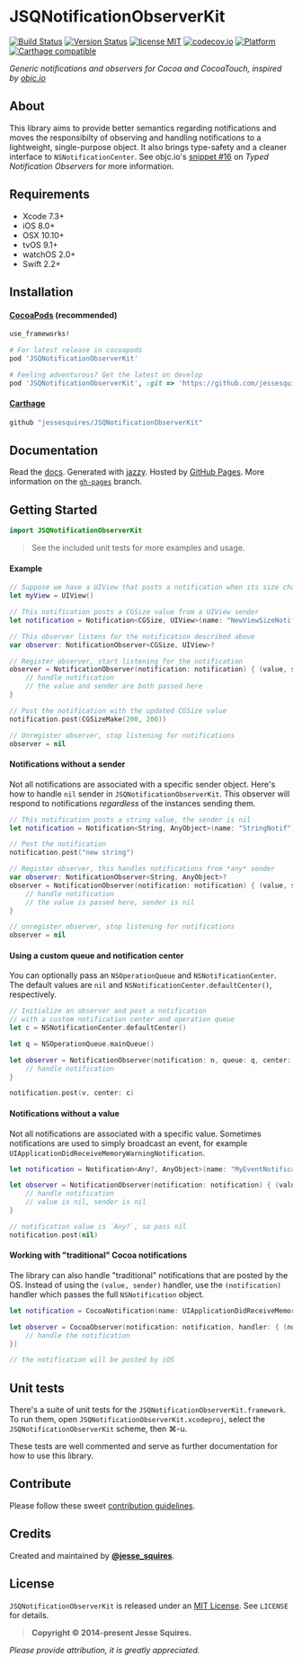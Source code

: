 # JSQNotificationObserverKit

[![Build Status](https://secure.travis-ci.org/jessesquires/JSQNotificationObserverKit.svg)](http://travis-ci.org/jessesquires/JSQNotificationObserverKit) [![Version Status](https://img.shields.io/cocoapods/v/JSQNotificationObserverKit.svg)][podLink] [![license MIT](https://img.shields.io/cocoapods/l/JSQNotificationObserverKit.svg)][mitLink] [![codecov.io](https://img.shields.io/codecov/c/github/jessesquires/JSQNotificationObserverKit.svg)](http://codecov.io/github/jessesquires/JSQNotificationObserverKit) [![Platform](https://img.shields.io/cocoapods/p/JSQNotificationObserverKit.svg)][docsLink] [![Carthage compatible](https://img.shields.io/badge/Carthage-compatible-4BC51D.svg?style=flat)](https://github.com/Carthage/Carthage)

*Generic notifications and observers for Cocoa and CocoaTouch, inspired by [objc.io](http://www.objc.io/snippets/16.html)*

## About

This library aims to provide better semantics regarding notifications and moves the responsibilty of observing and handling notifications to a lightweight, single-purpose object. It also brings type-safety and a cleaner interface to `NSNotificationCenter`. See objc.io's [snippet #16](http://www.objc.io/snippets/16.html) on *Typed Notification Observers* for more information.

## Requirements

* Xcode 7.3+
* iOS 8.0+
* OSX 10.10+
* tvOS 9.1+
* watchOS 2.0+
* Swift 2.2+

## Installation

#### [CocoaPods](http://cocoapods.org) (recommended)

````ruby
use_frameworks!

# For latest release in cocoapods
pod 'JSQNotificationObserverKit'

# Feeling adventurous? Get the latest on develop
pod 'JSQNotificationObserverKit', :git => 'https://github.com/jessesquires/JSQNotificationObserverKit.git', :branch => 'develop'
````

#### [Carthage](https://github.com/Carthage/Carthage)

````bash
github "jessesquires/JSQNotificationObserverKit"
````

## Documentation

Read the [docs][docsLink]. Generated with [jazzy](https://github.com/realm/jazzy). Hosted by [GitHub Pages](https://pages.github.com). More information on the [`gh-pages`](https://github.com/jessesquires/JSQNotificationObserverKit/tree/gh-pages) branch.

## Getting Started

````swift
import JSQNotificationObserverKit
````

>See the included unit tests for more examples and usage.

#### Example

````swift
// Suppose we have a UIView that posts a notification when its size changes
let myView = UIView()

// This notification posts a CGSize value from a UIView sender
let notification = Notification<CGSize, UIView>(name: "NewViewSizeNotif", sender: myView)

// This observer listens for the notification described above
var observer: NotificationObserver<CGSize, UIView>?

// Register observer, start listening for the notification
observer = NotificationObserver(notification: notification) { (value, sender) in
    // handle notification
    // the value and sender are both passed here
}

// Post the notification with the updated CGSize value
notification.post(CGSizeMake(200, 200))

// Unregister observer, stop listening for notifications
observer = nil
````

#### Notifications without a sender

Not all notifications are associated with a specific sender object. Here's how to handle `nil` sender in `JSQNotificationObserverKit`. This observer will respond to notifications *regardless* of the instances sending them.

````swift
// This notification posts a string value, the sender is nil
let notification = Notification<String, AnyObject>(name: "StringNotif")

// Post the notification
notification.post("new string")

// Register observer, this handles notifications from *any* sender
var observer: NotificationObserver<String, AnyObject>?
observer = NotificationObserver(notification: notification) { (value, sender) in
    // handle notification
    // the value is passed here, sender is nil
}

// unregister observer, stop listening for notifications
observer = nil
````

#### Using a custom queue and notification center

You can optionally pass an `NSOperationQueue` and `NSNotificationCenter`. The default values are `nil` and `NSNotificationCenter.defaultCenter()`, respectively.

````swift
// Initialize an observer and post a notification
// with a custom notification center and operation queue
let c = NSNotificationCenter.defaultCenter()

let q = NSOperationQueue.mainQueue()

let observer = NotificationObserver(notification: n, queue: q, center: c) { (value, sender) in
    // handle notification
}

notification.post(v, center: c)
````

#### Notifications without a value

Not all notifications are associated with a specific value. Sometimes notifications are used to simply broadcast an event, for example `UIApplicationDidReceiveMemoryWarningNotification`.

````swift
let notification = Notification<Any?, AnyObject>(name: "MyEventNotification")

let observer = NotificationObserver(notification: notification) { (value, sender) in
    // handle notification
    // value is nil, sender is nil
}

// notification value is `Any?`, so pass nil
notification.post(nil)
````

#### Working with "traditional" Cocoa notifications

The library can also handle "traditional" notifications that are posted by the OS. Instead of using the `(value, sender)` handler, use the `(notification)` handler which passes the full `NSNotification` object.

````swift
let notification = CocoaNotification(name: UIApplicationDidReceiveMemoryWarningNotification)

let observer = CocoaObserver(notification: notification, handler: { (notification: NSNotification) in
    // handle the notification
})

// the notification will be posted by iOS
````

## Unit tests

There's a suite of unit tests for the `JSQNotificationObserverKit.framework`. To run them, open `JSQNotificationObserverKit.xcodeproj`, select the `JSQNotificationObserverKit` scheme, then &#x2318;-u.

These tests are well commented and serve as further documentation for how to use this library.

## Contribute

Please follow these sweet [contribution guidelines](https://github.com/jessesquires/HowToContribute).

## Credits

Created and maintained by [**@jesse_squires**](https://twitter.com/jesse_squires).

## License

`JSQNotificationObserverKit` is released under an [MIT License][mitLink]. See `LICENSE` for details.

>**Copyright &copy; 2014-present Jesse Squires.**

*Please provide attribution, it is greatly appreciated.*

[mitLink]:http://opensource.org/licenses/MIT
[docsLink]:http://www.jessesquires.com/JSQNotificationObserverKit
[podLink]:https://cocoapods.org/pods/JSQNotificationObserverKit
